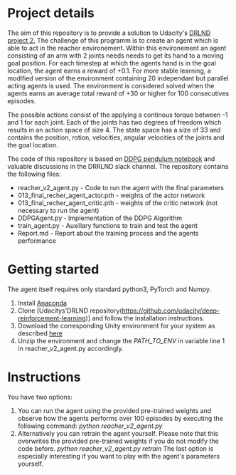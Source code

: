# Project details
The aim of this repository is to provide a solution to Udacity's [DRLND project 2.](https://github.com/udacity/deep-reinforcement-learning/tree/master/p2_continuous-control) The challenge of this programm is to create an agent which is able to act in the reacher environement. Within this environement an agent consisting of an arm with 2 joints needs needs to get its hand to a moving goal position. For each timestep at which the agents hand is in the goal location, the agent earns a reward of +0.1. For more stable learning, a modified version of the environment containing 20 independant but parallel acting agents is used. The environment is considered solved when the agents earns an average total reward of +30 or higher for 100 consecutives episodes.

The possible actions consist of the applying a continous torque between -1 and 1 for each joint. Each of the joints has two degrees of freedom which results in an action space of size 4. The state space has a size of 33 and contains the position, rotion, velocities, angular velocities of the joints and the goal location.

The code of this repository is based on [DDPG pendulum notebook](https://github.com/udacity/deep-reinforcement-learning/tree/master/ddpg-pendulum) and valuable discussions in the DRRLND slack channel. The repository contains the following files:
* reacher_v2_agent.py - Code to run the agent with the final parameters
* 013_final_recher_agent_actor.pth - weights of the actor network
* 013_final_recher_agent_critic.pth - weights of the critic network (not necessary to run the agent)
* DDPGAgent.py - Implementation of the DDPG Algorithm
* train_agent.py - Auxillary functions to train and test the agent
* Report.md - Report about the training process and the agents performance


# Getting started
The agent itself requires only standard python3, PyTorch and Numpy. 
1. Install [Anaconda](https://www.anaconda.com/download)
2. Clone [Udacitys'DRLND repository(https://github.com/udacity/deep-reinforcement-learning)] and follow the installation instructions.
3. Download the corresponding Unity environment for your system as described [here](https://github.com/udacity/deep-reinforcement-learning/tree/master/p1_navigation#getting-started)
4. Unzip the environment and change the *PATH_TO_ENV* in variable line 1 in reacher_v2_agent.py accordingly.

# Instructions
You have two options:
1. You can run the agent using the provided pre-trained weights and observe how the agents performs over 100 episodes by executing the following command:
*python reacher_v2_agent.py*
2. Alternatively you can retrain the agent yourself. Please note that this overwrites the provided pre-trained weights if you do not modify the code before.
*python reacher_v2_agent.py retrain*
The last option is especially interesting if you want to play with the agent's parameters yourself.
